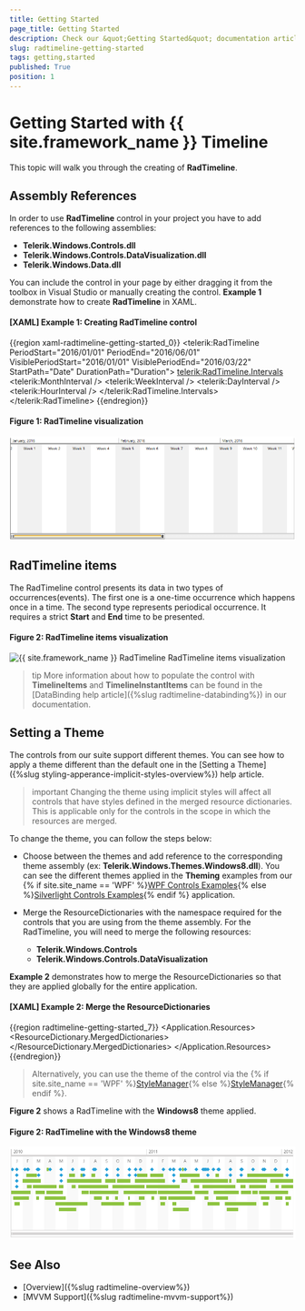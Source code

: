 ```yaml
---
title: Getting Started
page_title: Getting Started
description: Check our &quot;Getting Started&quot; documentation article for the RadTimeline {{ site.framework_name }} control.
slug: radtimeline-getting-started
tags: getting,started
published: True
position: 1
---
```


# Getting Started with {{ site.framework_name }} Timeline

This topic will walk you through the creating of __RadTimeline__.    

## Assembly References

In order to use __RadTimeline__ control in your project you have to add references to the following assemblies:

* __Telerik.Windows.Controls.dll__
* __Telerik.Windows.Controls.DataVisualization.dll__
* __Telerik.Windows.Data.dll__

You can include the control in your page by either dragging it from the toolbox in Visual Studio or manually creating the control. __Example 1__ demonstrate how to create __RadTimeline__ in XAML.

#### __[XAML] Example 1: Creating RadTimeline control__

{{region xaml-radtimeline-getting-started_0}}
	   <telerik:RadTimeline PeriodStart="2016/01/01" 
                            PeriodEnd="2016/06/01" 
                            VisiblePeriodStart="2016/01/01" 
                            VisiblePeriodEnd="2016/03/22"
                            StartPath="Date"
                            DurationPath="Duration">
            <telerik:RadTimeline.Intervals>
                <telerik:MonthInterval />
                <telerik:WeekInterval />
                <telerik:DayInterval />
                <telerik:HourInterval />
            </telerik:RadTimeline.Intervals>
        </telerik:RadTimeline>
{{endregion}}

#### __Figure 1: RadTimeline visualization__
![{{ site.framework_name }} RadTimeline RadTimeline visualization](images/RadTimeline_Getting_Started_0.png)

## RadTimeline items

The RadTimeline control presents its data in two types of occurrences(events). The first one is a one-time occurrence which happens once in a time. The second type represents periodical occurrence. It requires a strict __Start__ and __End__ time to be presented.

#### __Figure 2: RadTimeline items visualization__
![{{ site.framework_name }} RadTimeline RadTimeline items visualization](images/RadTimeline_Getting_Started_1.PNG)

>tip More information about how to populate the control with __TimelineItems__ and __TimelineInstantItems__ can be found in the [DataBinding help article]({%slug radtimeline-databinding%}) in our documentation.

## Setting a Theme

The controls from our suite support different themes. You can see how to apply a theme different than the default one in the [Setting a Theme]({%slug styling-apperance-implicit-styles-overview%}) help article.

>important Changing the theme using implicit styles will affect all controls that have styles defined in the merged resource dictionaries. This is applicable only for the controls in the scope in which the resources are merged. 

To change the theme, you can follow the steps below:

* Choose between the themes and add reference to the corresponding theme assembly (ex: **Telerik.Windows.Themes.Windows8.dll**). You can see the different themes applied in the **Theming** examples from our {% if site.site_name == 'WPF' %}[WPF Controls Examples](https://demos.telerik.com/wpf/){% else %}[Silverlight Controls Examples](https://demos.telerik.com/silverlight/#Timeline/Theming){% endif %} application.

* Merge the ResourceDictionaries with the namespace required for the controls that you are using from the theme assembly. For the RadTimeline, you will need to merge the following resources:

	* __Telerik.Windows.Controls__
	* __Telerik.Windows.Controls.DataVisualization__

__Example 2__ demonstrates how to merge the ResourceDictionaries so that they are applied globally for the entire application.

#### __[XAML] Example 2: Merge the ResourceDictionaries__  
{{region radtimeline-getting-started_7}}
	<Application.Resources>
		<ResourceDictionary>
			<ResourceDictionary.MergedDictionaries>
				<ResourceDictionary Source="/Telerik.Windows.Themes.Windows8;component/Themes/System.Windows.xaml"/>
				<ResourceDictionary Source="/Telerik.Windows.Themes.Windows8;component/Themes/Telerik.Windows.Controls.xaml"/>
				<ResourceDictionary Source="/Telerik.Windows.Themes.Windows8;component/Themes/Telerik.Windows.Controls.DataVisualization.xaml"/>
			</ResourceDictionary.MergedDictionaries>
		</ResourceDictionary>
	</Application.Resources>
{{endregion}}

>Alternatively, you can use the theme of the control via the {% if site.site_name == 'WPF' %}[StyleManager](https://docs.telerik.com/devtools/wpf/styling-and-appearance/stylemanager/common-styling-apperance-setting-theme-wpf){% else %}[StyleManager](https://docs.telerik.com/devtools/silverlight/styling-and-appearance/stylemanager/common-styling-apperance-setting-theme){% endif %}.

__Figure 2__ shows a RadTimeline with the **Windows8** theme applied.

#### __Figure 2: RadTimeline with the Windows8 theme__
![RadTimeline with Windows8 theme](images/RadTimeline-setting-theme.png)

## See Also
 * [Overview]({%slug radtimeline-overview%})
 * [MVVM Support]({%slug radtimeline-mvvm-support%})
